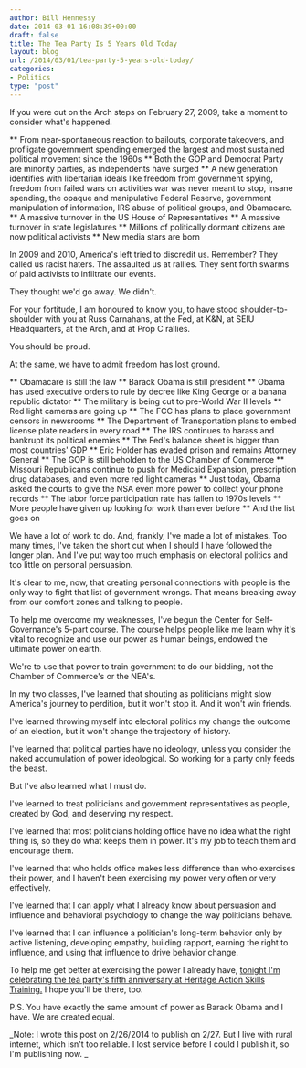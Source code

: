 ```yaml
---
author: Bill Hennessy
date: 2014-03-01 16:08:39+00:00
draft: false
title: The Tea Party Is 5 Years Old Today
layout: blog
url: /2014/03/01/tea-party-5-years-old-today/
categories:
- Politics
type: "post"
---
```


If you were out on the Arch steps on February 27, 2009, take a moment to consider what's happened.




** From near-spontaneous reaction to bailouts, corporate takeovers, and profligate government spending emerged the largest and most sustained political movement since the 1960s
** Both the GOP and Democrat Party are minority parties, as independents have surged
** A new generation identifies with libertarian ideals like freedom from government spying, freedom from failed wars on activities war was never meant to stop, insane spending, the opaque and manipulative Federal Reserve, government manipulation of information, IRS abuse of political groups, and Obamacare.
** A massive turnover in the US House of Representatives
** A massive turnover in state legislatures
** Millions of politically dormant citizens are now political activists
** New media stars are born


In 2009 and 2010, America's left tried to discredit us. Remember? They called us racist haters. The assaulted us at rallies. They sent forth swarms of paid activists to infiltrate our events.

They thought we'd go away. We didn't.

For your fortitude, I am honoured to know you, to have stood shoulder-to-shoulder with you at Russ Carnahans, at the Fed, at K&N, at SEIU Headquarters, at the Arch, and at Prop C rallies.

You should be proud.

At the same, we have to admit freedom has lost ground.


** Obamacare is still the law
** Barack Obama is still president
** Obama has used executive orders to rule by decree like King George or a banana republic dictator
** The military is being cut to pre-World War II levels
** Red light cameras are going up
** The FCC has plans to place government censors in newsrooms
** The Department of Transportation plans to embed license plate readers in every road
** The IRS continues to harass and bankrupt its political enemies
** The Fed's balance sheet is bigger than most countries' GDP
** Eric Holder has evaded prison and remains Attorney General
** The GOP is still beholden to the US Chamber of Commerce
** Missouri Republicans continue to push for Medicaid Expansion, prescription drug databases, and even more red light cameras
** Just today, Obama asked the courts to give the NSA even more power to collect your phone records
** The labor force participation rate has fallen to 1970s levels
** More people have given up looking for work than ever before
** And the list goes on


We have a lot of work to do. And, frankly, I've made a lot of mistakes. Too many times, I've taken the short cut when I should I have followed the longer plan. And I've put way too much emphasis on electoral politics and too little on personal persuasion.

It's clear to me, now, that creating personal connections with people is the only way to fight that list of government wrongs. That means breaking away from our comfort zones and talking to people.

To help me overcome my weaknesses, I've begun the Center for Self-Governance's 5-part course. The course helps people like me learn why it's vital to recognize and use our power as human beings, endowed the ultimate power on earth.

We're to use that power to train government to do our bidding, not the Chamber of Commerce's or the NEA's.

In my two classes, I've learned that shouting as politicians might slow America's journey to perdition, but it won't stop it. And it won't win friends.

I've learned throwing myself into electoral politics my change the outcome of an election, but it won't change the trajectory of history.

I've learned that political parties have no ideology, unless you consider the naked accumulation of power ideological. So working for a party only feeds the beast.

But I've also learned what I must do.

I've learned to treat politicians and government representatives as people, created by God, and deserving my respect.

I've learned that most politicians holding office have no idea what the right thing is, so they do what keeps them in power. It's my job to teach them and encourage them.

I've learned that who holds office makes less difference than who exercises their power, and I haven't been exercising my power very often or very effectively.

I've learned that I can apply what I already know about persuasion and influence and behavioral psychology to change the way politicians behave.

I've learned that I can influence a politician's long-term behavior only by active listening, developing empathy, building rapport, earning the right to influence, and using that influence to drive behavior change.

To help me get better at exercising the power I already have, [tonight I'm celebrating the tea party's fifth anniversary at Heritage Action Skills Training.](https://hennessysview.com/2014/02/25/free-tickets-for-heritage-action-skills-clinic-thursday/) I hope you'll be there, too.

P.S. You have exactly the same amount of power as Barack Obama and I have. We are created equal.

_Note: I wrote this post on 2/26/2014 to publish on 2/27. But I live with rural internet, which isn't too reliable. I lost service before I could I publish it, so I'm publishing now. _

